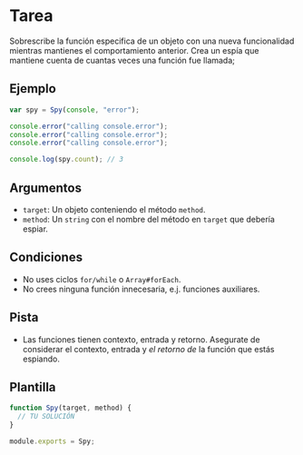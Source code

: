 # Tarea

Sobrescribe la función especifica de un objeto con una nueva funcionalidad mientras mantienes el comportamiento anterior.
Crea un espía que mantiene cuenta de cuantas veces una función fue llamada;

## Ejemplo

```js
var spy = Spy(console, "error");

console.error("calling console.error");
console.error("calling console.error");
console.error("calling console.error");

console.log(spy.count); // 3
```

## Argumentos

- `target`: Un objeto conteniendo el método `method`.
- `method`: Un `string` con el nombre del método en `target` que debería espiar.

## Condiciones

- No uses ciclos `for/while` o `Array#forEach`.
- No crees ninguna función innecesaria, e.j. funciones auxiliares.

## Pista

- Las funciones tienen contexto, entrada y retorno. Asegurate de considerar el contexto, entrada y _el retorno de_ la función que estás espiando.

## Plantilla

```js
function Spy(target, method) {
  // TU SOLUCIÓN
}

module.exports = Spy;
```
